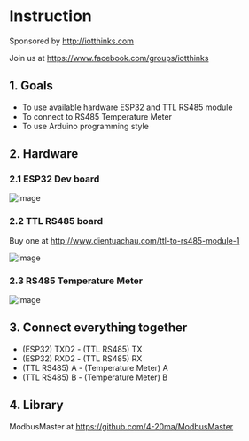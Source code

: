 # Instruction
Sponsored by http://iotthinks.com

Join us at https://www.facebook.com/groups/iotthinks

## 1. Goals
* To use available hardware ESP32 and TTL RS485 module
* To connect to RS485 Temperature Meter
* To use Arduino programming style

## 2. Hardware
### 2.1 ESP32 Dev board
![image](https://user-images.githubusercontent.com/29994971/58236140-6d960900-7d6c-11e9-932f-4aece644083d.png)

### 2.2 TTL RS485 board
Buy one at http://www.dientuachau.com/ttl-to-rs485-module-1

![image](https://user-images.githubusercontent.com/29994971/58235482-193e5980-7d6b-11e9-8d8d-83ddc1183a3b.png)

### 2.3 RS485 Temperature Meter
![image](https://user-images.githubusercontent.com/29994971/58235754-9ff33680-7d6b-11e9-841d-b725c81ccc00.png)

## 3. Connect everything together
* (ESP32) TXD2 - (TTL RS485) TX
* (ESP32) RXD2 - (TTL RS485) RX
* (TTL RS485) A - (Temperature Meter) A
* (TTL RS485) B - (Temperature Meter) B

## 4. Library
ModbusMaster at https://github.com/4-20ma/ModbusMaster
